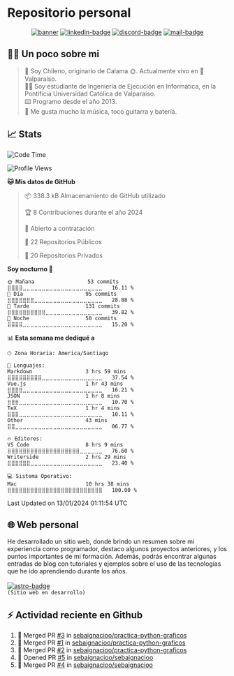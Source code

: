 # Repositorio personal

<div align="center">

<!-- BANNER INICIAL -->
[![banner]][link-banner]
[![linkedin-badge]][linkedin-link] [![discord-badge]][discord-link] [![mail-badge]][mail-link]

</div>

<!-- RESUMEN -->
## :man_technologist: Un poco sobre mi

> :round_pushpin: Soy Chileno, originario de Calama :sun_with_face:. Actualmente vivo en :ocean: Valparaíso. </br>
> :man_student: Soy estudiante de Ingeniería de Ejecución en Informática, en la Pontificia Universidad Católica de Valparaíso. </br>
> :keyboard: Programo desde el año 2013. </br>
> :guitar: Me gusta mucho la música, toco guitarra y batería.

## :chart_with_upwards_trend: Stats

<!--START_SECTION:personal-stats-->
![Code Time](http://img.shields.io/badge/Code%20Time-340%20hrs%2026%20mins-blue)

![Profile Views](http://img.shields.io/badge/Visitas%20al%20perfil-0-blue)

**🐱 Mis datos de GitHub** 

> 📦 338.3 kB Almacenamiento de GitHub utilizado 
 > 
> 🏆 8 Contribuciones durante el año 2024
 > 
> 💼 Abierto a contratación
 > 
> 📜 22 Repositorios Públicos 
 > 
> 🔑 20 Repositorios Privados 
 > 
**Soy nocturno 🦉** 

```text
🌞 Mañana                 53 commits          ⣿⣿⣿⣿⣀⣀⣀⣀⣀⣀⣀⣀⣀⣀⣀⣀⣀⣀⣀⣀⣀⣀⣀⣀⣀   16.11 % 
🌆 Día                    95 commits          ⣿⣿⣿⣿⣿⣿⣿⣀⣀⣀⣀⣀⣀⣀⣀⣀⣀⣀⣀⣀⣀⣀⣀⣀⣀   28.88 % 
🌃 Tarde                  131 commits         ⣿⣿⣿⣿⣿⣿⣿⣿⣿⣿⣀⣀⣀⣀⣀⣀⣀⣀⣀⣀⣀⣀⣀⣀⣀   39.82 % 
🌙 Noche                  50 commits          ⣿⣿⣿⣿⣀⣀⣀⣀⣀⣀⣀⣀⣀⣀⣀⣀⣀⣀⣀⣀⣀⣀⣀⣀⣀   15.20 % 
```


📊 **Esta semana me dediqué a** 

```text
🕑︎ Zona Horaria: America/Santiago

💬 Lenguajes: 
Markdown                 3 hrs 59 mins       ⣿⣿⣿⣿⣿⣿⣿⣿⣿⣀⣀⣀⣀⣀⣀⣀⣀⣀⣀⣀⣀⣀⣀⣀⣀   37.54 % 
Vue.js                   1 hr 43 mins        ⣿⣿⣿⣿⣀⣀⣀⣀⣀⣀⣀⣀⣀⣀⣀⣀⣀⣀⣀⣀⣀⣀⣀⣀⣀   16.21 % 
JSON                     1 hr 8 mins         ⣿⣿⣿⣀⣀⣀⣀⣀⣀⣀⣀⣀⣀⣀⣀⣀⣀⣀⣀⣀⣀⣀⣀⣀⣀   10.70 % 
TeX                      1 hr 4 mins         ⣿⣿⣿⣀⣀⣀⣀⣀⣀⣀⣀⣀⣀⣀⣀⣀⣀⣀⣀⣀⣀⣀⣀⣀⣀   10.11 % 
Other                    43 mins             ⣿⣿⣀⣀⣀⣀⣀⣀⣀⣀⣀⣀⣀⣀⣀⣀⣀⣀⣀⣀⣀⣀⣀⣀⣀   06.77 % 

🔥 Editores: 
VS Code                  8 hrs 9 mins        ⣿⣿⣿⣿⣿⣿⣿⣿⣿⣿⣿⣿⣿⣿⣿⣿⣿⣿⣿⣀⣀⣀⣀⣀⣀   76.60 % 
Writerside               2 hrs 29 mins       ⣿⣿⣿⣿⣿⣿⣀⣀⣀⣀⣀⣀⣀⣀⣀⣀⣀⣀⣀⣀⣀⣀⣀⣀⣀   23.40 % 

💻 Sistema Operativo: 
Mac                      10 hrs 38 mins      ⣿⣿⣿⣿⣿⣿⣿⣿⣿⣿⣿⣿⣿⣿⣿⣿⣿⣿⣿⣿⣿⣿⣿⣿⣿   100.00 % 
```


 Last Updated on 13/01/2024 01:11:54 UTC
<!--END_SECTION:personal-stats-->

## :globe_with_meridians: Web personal

He desarrollado un sitio web, donde brindo un resumen sobre mi experiencia como programador, destaco algunos proyectos anteriores, y los puntos importantes de mi formación. Además, podrás encontrar algunas entradas de blog con tutoriales y ejemplos sobre el uso de las tecnologías que he ido aprendiendo durante los años.
</br>
</br>
[![astro-badge]][web-link]
</br>
`(Sitio web en desarrollo)`

## :zap: Actividad reciente en Github

<!--START_SECTION:activity-->
1. 🎉 Merged PR [#3](https://github.com/sebaignacioo/practica-python-graficos/pull/3) in [sebaignacioo/practica-python-graficos](https://github.com/sebaignacioo/practica-python-graficos)
2. 🎉 Merged PR [#1](https://github.com/sebaignacioo/practica-python-graficos/pull/1) in [sebaignacioo/practica-python-graficos](https://github.com/sebaignacioo/practica-python-graficos)
3. 🎉 Merged PR [#2](https://github.com/sebaignacioo/practica-python-graficos/pull/2) in [sebaignacioo/practica-python-graficos](https://github.com/sebaignacioo/practica-python-graficos)
4. 💪 Opened PR [#5](https://github.com/sebaignacioo/sebaignacioo/pull/5) in [sebaignacioo/sebaignacioo](https://github.com/sebaignacioo/sebaignacioo)
5. 🎉 Merged PR [#4](https://github.com/sebaignacioo/sebaignacioo/pull/4) in [sebaignacioo/sebaignacioo](https://github.com/sebaignacioo/sebaignacioo)
<!--END_SECTION:activity-->

[astro-badge]: https://img.shields.io/badge/Visita%20mi%20web%20desarrollada%20en%20Astro-FF5D01?logo=astro&logoColor=fff&style=for-the-badge
[banner]: https://sgarciad.s3.us-east-1.amazonaws.com/misc/github-header-image.png?
[link-banner]: https://github.com/sebaignacioo
[linkedin-badge]: https://img.shields.io/badge/Mi%20perfil%20de%20LinkedIn-0A66C2?logo=linkedin&logoColor=fff&style=flat
[linkedin-link]: https://www.linkedin.com/in/sgarciad/
[discord-badge]: https://img.shields.io/badge/@sebaignacioo%20en%20Discord-5865F2?logo=discord&logoColor=fff&style=flat
[discord-link]: https://www.discord.com
[mail-badge]: https://img.shields.io/badge/Env%C3%ADame%20un%20email-000000?logo=gmail&logoColor=fff&style=flat
[mail-link]: mailto:contacto@sgarciad.me
[web-link]: https://sgarciad.me
